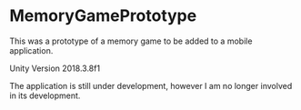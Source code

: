 # MemoryGamePrototype
This was a prototype of a memory game to be added to a mobile application.

Unity Version 2018.3.8f1

The application is still under development, however I am no longer involved in its development.
